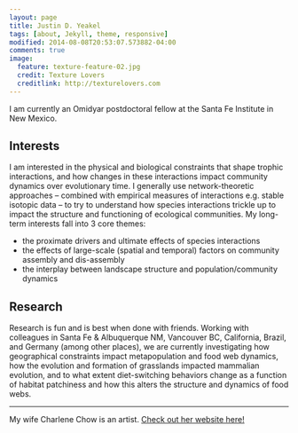 ```yaml
---
layout: page
title: Justin D. Yeakel
tags: [about, Jekyll, theme, responsive]
modified: 2014-08-08T20:53:07.573882-04:00
comments: true
image:
  feature: texture-feature-02.jpg
  credit: Texture Lovers
  creditlink: http://texturelovers.com
---
```


I am currently an Omidyar postdoctoral fellow at the Santa Fe Institute in New Mexico.

## Interests

I am interested in the physical and biological constraints that shape trophic interactions, and how changes in these interactions impact community dynamics over evolutionary time. I generally use network-theoretic approaches – combined with empirical measures of interactions e.g. stable isotopic data – to try to understand how species interactions trickle up to impact the structure and functioning of ecological communities. My long-term interests fall into 3 core themes:

* the proximate drivers and ultimate effects of species interactions
* the effects of large-scale (spatial and temporal) factors on community assembly and dis-assembly
* the interplay between landscape structure and population/community dynamics

## Research

Research is fun and is best when done with friends. Working with colleagues in Santa Fe & Albuquerque NM, Vancouver BC, California, Brazil, and Germany (among other places), we are currently investigating how geographical constraints impact metapopulation and food web dynamics, how the evolution and formation of grasslands impacted mammalian evolution, and to what extent diet-switching behaviors change as a function of habitat patchiness and how this alters the structure and dynamics of food webs.

***

My wife Charlene Chow is an artist. [Check out her website here!](http://charleneeliz.wordpress.com)

